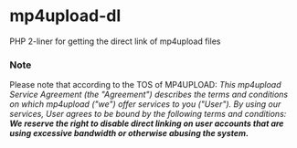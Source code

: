 # mp4upload-dl

PHP 2-liner for getting the direct link of mp4upload files

### Note
Please note that according to the TOS of MP4UPLOAD:
_This mp4upload Service Agreement (the "Agreement") describes the terms and conditions on which mp4upload ("we") offer services to you ("User"). By using our services, User agrees to be bound by the following terms and conditions:
**We reserve the right to disable direct linking on user accounts that are using excessive bandwidth or otherwise abusing the system.**_
